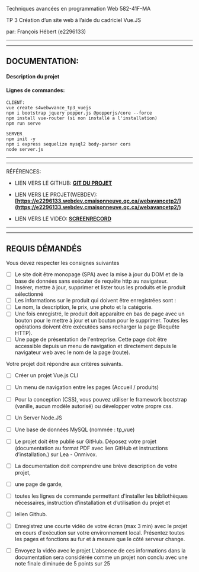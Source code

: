 Techniques avancées en programmation Web 
582-41F-MA 
 
 

TP 3
Création d’un site web à l’aide du cadriciel Vue.JS
 


par:  François Hébert (e2296133) 


---
---

## DOCUMENTATION:

#### Description du projet


#### Lignes de commandes:
```
CLIENT:
vue create s4webwvance_tp3_vuejs
npm i bootstrap jquery popper.js @popperjs/core --force
npm install vue-router (si non installé a l'installation)
npm run serve

SERVER
npm init -y
npm i express sequelize mysql2 body-parser cors
node server.js
```

---
---



RÉFÉRENCES:

- LIEN VERS LE GITHUB: **[GIT DU PROJET](https://github.com/fhmaisonneuve/s4WebAvance_TP2_ReactCli)**

- LIEN VERS LE PROJET(WEBDEV): **[https://e2296133.webdev.cmaisonneuve.qc.ca/webavancetp2/](https://e2296133.webdev.cmaisonneuve.qc.ca/webavancetp2/)** 

- LIEN VERS LE VIDEO: **[SCREENRECORD](https://github.com/fhmaisonneuve/s4WebAvance_TP2_ReactCli/raw/master/__requis/s4webavance_presentation.mp4)**
 ---  

---


## REQUIS DÉMANDÉS



Vous devez respecter les consignes suivantes
- [ ] Le site doit être monopage (SPA) avec la mise à jour du DOM et de la base de données sans exécuter de requête http au navigateur.
- [ ] Insérer, mettre à jour, supprimer et lister tous les produits et le produit
sélectionné
- [ ]  Les informations sur le produit qui doivent être enregistrées sont :
- [ ] Le nom, la description, le prix, une photo et la catégorie.
- [ ] Une fois enregistré, le produit doit apparaître en bas de page avec un
bouton pour le mettre à jour et un bouton pour le supprimer. Toutes les
opérations doivent être exécutées sans recharger la page (Requête
HTTP).
- [ ] Une page de présentation de l'entreprise. Cette page doit être accessible
depuis un menu de navigation et directement depuis le navigateur web avec le nom de la page (route).

Votre projet doit répondre aux critères suivants.
- [ ] Créer un projet Vue.js CLI
- [ ] Un menu de navigation entre les pages (Accueil / produits)
- [ ] Pour la conception (CSS), vous pouvez utiliser le framework bootstrap
(vanille, aucun modèle autorisé) ou développer votre propre css.
- [ ] Un Server Node.JS
- [ ] Une base de données MySQL (nommée : tp_vue)
- [ ] Le projet doit être publié sur GitHub.
Déposez votre projet (documentation au format PDF avec lien GitHub et
instructions d’installation.) sur Lea - Onmivox.


- [ ] La documentation doit comprendre une brève description de votre projet, 
- [ ] une page de garde,
- [ ] toutes les lignes de commande permettant d'installer les bibliothèques nécessaires, instruction d’installation et d’utilisation du projet et 
- [ ] lelien Github.
- [ ] Enregistrez une courte vidéo de votre écran (max 3 min) avec le projet en cours
d'exécution sur votre environnement local. Présentez toutes les pages et fonctions au fur et à mesure que le côté serveur change. 

- [ ] Envoyez la vidéo avec le projet
L'absence de ces informations dans la documentation sera considérée comme un
projet non conclu avec une note finale diminuée de 5 points sur 25



